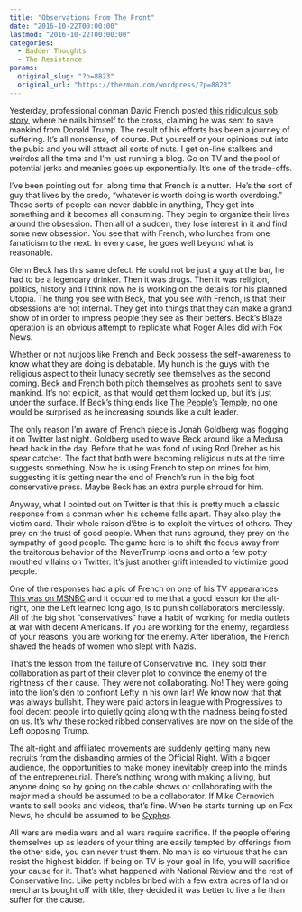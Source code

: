 ```yaml
---
title: "Observations From The Front"
date: "2016-10-22T00:00:00"
lastmod: "2016-10-22T00:00:00"
categories:
  - Badder Thoughts
  - The Resistance
params:
  original_slug: "?p=8823"
  original_url: "https://thezman.com/wordpress/?p=8823"
---
```


Yesterday, professional conman David French posted <a
href="http://www.global.nationalreview.com/article/441319/donald-trump-alt-right-internet-abuse-never-trump-movement"
target="_blank">this ridiculous sob story</a>, where he nails himself to
the cross, claiming he was sent to save mankind from Donald Trump. The
result of his efforts has been a journey of suffering. It’s all
nonsense, of course. Put yourself or your opinions out into the pubic
and you will attract all sorts of nuts. I get on-line stalkers and
weirdos all the time and I’m just running a blog. Go on TV and the pool
of potential jerks and meanies goes up exponentially. It’s one of the
trade-offs.

I’ve been pointing out for  along time that French is a nutter.  He’s
the sort of guy that lives by the credo, “whatever is worth doing is
worth overdoing.” These sorts of people can never dabble in anything,
They get into something and it becomes all consuming. They begin to
organize their lives around the obsession. Then all of a sudden, they
lose interest in it and find some new obsession. You see that with
French, who lurches from one fanaticism to the next. In every case, he
goes well beyond what is reasonable.

Glenn Beck has this same defect. He could not be just a guy at the bar,
he had to be a legendary drinker. Then it was drugs. Then it was
religion, politics, history and I think now he is working on the details
for his planned Utopia. The thing you see with Beck, that you see with
French, is that their obsessions are not internal. They get into things
that they can make a grand show of in order to impress people they see
as their betters. Beck’s Blaze operation is an obvious attempt to
replicate what Roger Ailes did with Fox News.

Whether or not nutjobs like French and Beck possess the self-awareness
to know what they are doing is debatable. My hunch is the guys with the
religious aspect to their lunacy secretly see themselves as the second
coming. Beck and French both pitch themselves as prophets sent to save
mankind. It’s not explicit, as that would get them locked up, but it’s
just under the surface. If Beck’s thing ends like
<a href="https://en.wikipedia.org/wiki/Peoples_Temple"
target="_blank">The People’s Temple</a>, no one would be surprised as he
increasing sounds like a cult leader.

The only reason I’m aware of French piece is Jonah Goldberg was flogging
it on Twitter last night. Goldberg used to wave Beck around like a
Medusa head back in the day. Before that he was fond of using Rod Dreher
as his spear catcher. The fact that both were becoming religious nuts at
the time suggests something. Now he is using French to step on mines for
him, suggesting it is getting near the end of French’s run in the big
foot conservative press. Maybe Beck has an extra purple shroud for him.

Anyway, what I pointed out on Twitter is that this is pretty much a
classic response from a conman when his scheme falls apart. They also
play the victim card. Their whole raison d’être is to exploit the
virtues of others. They prey on the trust of good people. When that runs
aground, they prey on the sympathy of good people. The game here is to
shift the focus away from the traitorous behavior of the NeverTrump
loons and onto a few potty mouthed villains on Twitter. It’s just
another grift intended to victimize good people.

One of the responses had a pic of French on one of his TV appearances.
<a
href="http://www.adweek.com/tvnewser/wp-content/uploads/sites/3/2016/05/DavidFrench.jpg"
target="_blank">This was on MSNBC</a> and it occurred to me that a good
lesson for the alt-right, one the Left learned long ago, is to punish
collaborators mercilessly. All of the big shot “conservatives” have a
habit of working for media outlets at war with decent Americans. If you
are working for the enemy, regardless of your reasons, you are working
for the enemy. After liberation, the French shaved the heads of women
who slept with Nazis.

That’s the lesson from the failure of Conservative Inc. They sold their
collaboration as part of their clever plot to convince the enemy of the
rightness of their cause. They were not collaborating. No! They were
going into the lion’s den to confront Lefty in his own lair! We know now
that that was always bullshit. They were paid actors in league with
Progressives to fool decent people into quietly going along with the
madness being foisted on us. It’s why these rocked ribbed conservatives
are now on the side of the Left opposing Trump.

The alt-right and affiliated movements are suddenly getting many new
recruits from the disbanding armies of the Official Right. With a bigger
audience, the opportunities to make money inevitably creep into the
minds of the entrepreneurial. There’s nothing wrong with making a
living, but anyone doing so by going on the cable shows or collaborating
with the major media should be assumed to be a collaborator. If Mike
Cernovich wants to sell books and videos, that’s fine. When he starts
turning up on Fox News, he should be assumed to be
<a href="http://matrix.wikia.com/wiki/Cypher" target="_blank">Cypher</a>.

All wars are media wars and all wars require sacrifice. If the people
offering themselves up as leaders of your thing are easily tempted by
offerings from the other side, you can never trust them. No man is so
virtuous that he can resist the highest bidder. If being on TV is your
goal in life, you will sacrifice your cause for it. That’s what happened
with National Review and the rest of Conservative Inc. Like petty nobles
bribed with a few extra acres of land or merchants bought off with
title, they decided it was better to live a lie than suffer for the
cause.
